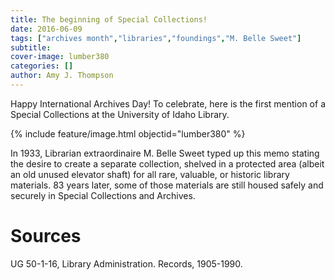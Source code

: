 ```yaml
---
title: The beginning of Special Collections!
date: 2016-06-09
tags: ["archives month","libraries","foundings","M. Belle Sweet"]
subtitle: 
cover-image: lumber380
categories: []
author: Amy J. Thompson
---
```


Happy International Archives Day! To celebrate, here is the first mention of a Special Collections at the University of Idaho Library.

{% include feature/image.html objectid="lumber380" %}

In 1933, Librarian extraordinaire M. Belle Sweet typed up this memo stating the desire to create a separate collection, shelved in a protected area (albeit an old unused elevator shaft) for all rare, valuable, or historic library materials. 83 years later, some of those materials are still housed safely and securely in Special Collections and Archives.

# Sources

UG 50-1-16, Library Administration. Records, 1905-1990.